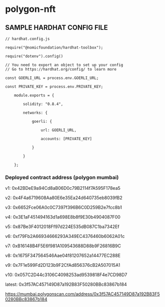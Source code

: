 <!-- @format -->

# polygon-nft

## SAMPLE HARDHAT CONFIG FILE

    // hardhat.config.js

    require("@nomicfoundation/hardhat-toolbox");

    require("dotenv").config()

    // You need to export an object to set up your config
    // Go to https://hardhat.org/config/ to learn more

    const GOERLI_URL = process.env.GOERLI_URL;

    const PRIVATE_KEY = process.env.PRIVATE_KEY;

        module.exports = {

            solidity: "0.8.4",

            networks: {

                goerli: {

                    url: GOERLI_URL,

                    accounts: [PRIVATE_KEY]

                }

            }

        };

### Deployed contract address (polygon mumbai)

v1: 0x42BDeE9a94Cd8aB06D0c79B2114f7A595F178ea5

v2: 0x4F4a6719608Aa80E6e35Ea24d640735eb8039fB2

v3: 0x6652Fce06A0c0C7397f396B6C0D259B2e7fcc8b1

v4: 0x3E1aF451494163d1a698E8b8f9E30b4904087F00

v5: 0x87Be3F4012018Ff97d224E535dB087C1ba7342Ef

v6: 0xf79Fb2A66934666293A349EC4376460b6062A01c

v7: 0xB16148B4F5E6f981A109543688D88b9F26816B9C

v8: 0x1675F347564546Aae04f81207652a14477EC288E

v9: 0x7F1e599Fd2D123b9F2CfAd856376cB2A507015A1

v10: 0x057C2D44c3106C4098253ad9539818F4e7CD98D7

latest: 0x3f57AC457149D87a192B83F50280BBc83867b184

https://mumbai.polygonscan.com/address/0x3f57AC457149D87a192B83F50280BBc83867b184
